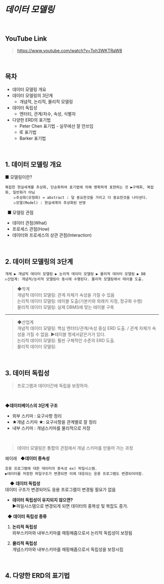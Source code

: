 # _데이터 모델링_

&nbsp;
## YouTube Link
> https://www.youtube.com/watch?v=Toh3WKTRaW8

&nbsp;

## 목차
- 데이터 모델링 개요
- 데이터 모델링의 3단계
    - 개념적, 논리적, 물리적 모델링
- 데이터 독립성
    - 엔터티, 관계/차수, 속성, 식별자
- 다양한 ERD의 표기법
    - Peter Chen 표기법 - 실무에선 잘 안쓰임
    - IE 표기법
    - Barker 표기법


&nbsp;
## 1. 데이터 모델링 개요
■ 모델링이란?

    복잡한 현실세계를 추상화, 단순화하여 표기법에 의해 명확하게 표현하는 것 ▶구체화, 복잡화, 일반화가 아님
        ▷추상화(모형화) = abstract : 덜 중요한것을 가리고 더 중요한것을 나타낸다.
        ▷모델(Model) : 현실세계의 추상화된 반영
       

&nbsp;
■  모델링 관점
- 데이터 관점(What)
- 프로세스 관점(How)
- 데이터와 프로세스의 상관 관점(Interaction)


&nbsp;
## 2. 데이터 모델링의 3단계

    개체 ▶ 개념적 데이터 모델링 ▶ 논리적 데이터 모델링 ▶ 물리적 데이터 모델링 ▶ DB
    ▷산업계: 개념적/논리적 모델링이 동시에 수행된다. 물리적 모델링에서 테이블 도출.
    
> ◆학계  
	개념적 데이터 모델링: 관계 자체가 속성을 가질 수 있음  
	논리적 데이터 모델링: 테이블 도출(기본키와 외래키 지정, 정규화 수행)  
	물리적 데이터 모델링: 실제 DBMS에 맞는 테이블 구축  
------------
>	◆산업계  
	개념적 데이터 모델링: 핵심 엔터티/관계/속성 중심 ERD 도출. / 관계 자체가 속성을 가질 수 없음. ▶테이블 명세서같은거가 있다.   
	논리적 데이터 모델링: 훨씬 구체적인 수준의 ERD 도출.  
	물리적 데이터 모델링:  

&nbsp;
## 3. 데이터 독립성

> 프로그램과 데이터간에 독립을 보장하자.

&nbsp;
&nbsp;

◆**데이터베이스의 3단계 구조**
- 외부 스키마 : 요구사항 정리  
- ★개념 스키마 ★:  요구사항을 관계별로 잘 정리  
- 내부 스키마 : 개념스키마를 물리적으로 저장  

&nbsp;
&nbsp;
> 데이터 모델링은 통합의 관점에서 개념 스키마를 만들어 가는 과정

왜이래
&nbsp;
◆**데이터 종속성**

    응용 프로그램에 대한 데이터의 종속성 ex) 파일시스템.  
    ▶데이터를 저장한 파일구조가 변경되면 이에 대응되는 응용 프로그램도 변경되어야함.  
    
&nbsp;
&nbsp;
◆ **데이터 독립성**   
    데이터 구조가 변경되어도 응용 프로그램이 변경될 필요가 없음
- **데이터 독립성이 유지되지 않으면?**  
    ▶파일시스템으로 변경되게 되면 데이터의 중복성 및 복잡도 증가.


&nbsp;
◆ **데이터 독립성 종류**  
1) **논리적 독립성**  
외부스키마와 내부스키마를 매핑해줌으로서 논리적 독립성이 보장됨

2) **물리적 독립성**  
개념스키마와 내부스키마를 매핑해줌으로서 독립성을 보장시킴  


&nbsp;
## 4. 다양한 ERD의 표기법
